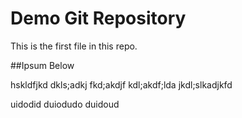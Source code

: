 # Demo Git Repository

This is the first file in this repo.

##Ipsum Below

hskldfjkd dkls;adkj fkd;akdjf
kdl;akdf;lda
jkdl;slkadjkfd


uidodid
duiodudo
duidoud
